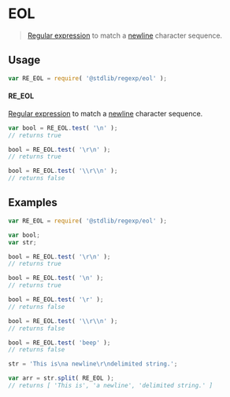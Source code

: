 # EOL

> [Regular expression][regexp] to match a [newline][newline] character sequence.

<section class="usage">

## Usage

```javascript
var RE_EOL = require( '@stdlib/regexp/eol' );
```

#### RE_EOL

[Regular expression][regexp] to match a [newline][newline] character sequence. 

```javascript
var bool = RE_EOL.test( '\n' );
// returns true

bool = RE_EOL.test( '\r\n' );
// returns true

bool = RE_EOL.test( '\\r\\n' );
// returns false
```

</section>

<!-- /.usage -->

<section class="examples">

## Examples

<!-- eslint no-undef: "error" -->

```javascript
var RE_EOL = require( '@stdlib/regexp/eol' );

var bool;
var str;

bool = RE_EOL.test( '\r\n' );
// returns true

bool = RE_EOL.test( '\n' );
// returns true

bool = RE_EOL.test( '\r' );
// returns false

bool = RE_EOL.test( '\\r\\n' );
// returns false

bool = RE_EOL.test( 'beep' );
// returns false

str = 'This is\na newline\r\ndelimited string.';

var arr = str.split( RE_EOL );
// returns [ 'This is', 'a newline', 'delimited string.' ]
```

</section>

<!-- /.examples -->

<section class="links">

[regexp]: https://developer.mozilla.org/en-US/docs/Web/JavaScript/Guide/Regular_Expressions

[newline]: https://en.wikipedia.org/wiki/Newline

</section>

<!-- /.links -->
